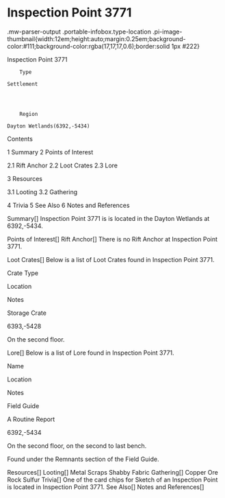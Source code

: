 # Inspection Point 3771

.mw-parser-output .portable-infobox.type-location .pi-image-thumbnail{width:12em;height:auto;margin:0.25em;background-color:#111;background-color:rgba(17,17,17,0.6);border:solid 1px #222}

Inspection Point 3771

	

	
		Type
	
	Settlement



	
		Region
	
	Dayton Wetlands(6392,-5434)




Contents

1 Summary
2 Points of Interest

2.1 Rift Anchor
2.2 Loot Crates
2.3 Lore


3 Resources

3.1 Looting
3.2 Gathering


4 Trivia
5 See Also
6 Notes and References



Summary[]
Inspection Point 3771 is is located in the Dayton Wetlands at 6392,-5434.

Points of Interest[]
Rift Anchor[]
There is no Rift Anchor at Inspection Point 3771.

Loot Crates[]
Below is a list of Loot Crates found in Inspection Point 3771.



Crate Type

Location

Notes


Storage Crate

6393,-5428

On the second floor.


Lore[]
Below is a list of Lore found in Inspection Point 3771.



Name

Location

Notes

Field Guide


A Routine Report

6392,-5434

On the second floor, on the second to last bench.

Found under the Remnants section of the Field Guide.


Resources[]
Looting[]
Metal Scraps
Shabby Fabric
Gathering[]
Copper Ore
Rock
Sulfur
Trivia[]
One of the card chips for Sketch of an Inspection Point is located in Inspection Point 3771.
See Also[]
Notes and References[]

